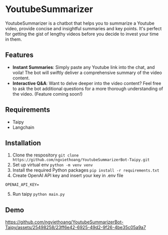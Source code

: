 # YoutubeSummarizer

YoutubeSummarizer is a chatbot that helps you to summarize a Youtube video, provide concise and insightful summaries and key points.
It's perfect for getting the gist of lengthy videos before you decide to invest your time in them.

## Features

- **Instant Summaries**: Simply paste any Youtube link into the chat, and voila! The bot will swiftly deliver a comprehensive summary of the video content.
- **Interactive Q&A**: Want to delve deeper into the video content? Feel free to ask the bot additional questions for a more thorough understanding of the video. (Feature coming soon!)

## Requirements

- Taipy
- Langchain
  
## Installation

1. Clone the respository
`git clone https://github.com/ngviethoang/YoutubeSummarizerBot-Taipy.git`
2. Set up virtual env
`python -m venv venv`
3. Install the required Python packages
`pip install -r requirements.txt`
4. Create OpenAI API key and insert your key in .env file

```
OPENAI_API_KEY=
```

5. Run taipy
`python main.py`

## Demo

https://github.com/ngviethoang/YoutubeSummarizerBot-Taipy/assets/25498258/23ff6e42-6925-49d2-9f26-4be35c05a9a7

